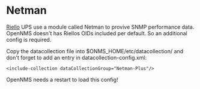 # Netman

[Riello](http://www.riello-powersystems.de)  UPS use a module called Netman to provive SNMP performance data.
OpenNMS doesn't has Riellos OIDs included per default. So an additional config is required.

Copy the datacollection file into $ONMS_HOME/etc/datacollection/ and don't forget to add an entry in datacollection-config.xml:

`<include-collection dataCollectionGroup="Netman-Plus"/>`

OpenNMS needs a restart to load this config!


